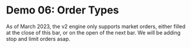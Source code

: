 # Demo 06: Order Types

As of March 2023, the v2 engine only supports market orders, either filled at the close of this bar, or on the open of the next bar. We will be adding stop and limit orders asap.
